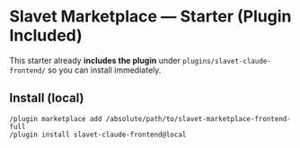 # Slavet Marketplace — Starter (Plugin Included)

This starter already **includes the plugin** under `plugins/slavet-claude-frontend/` so you can install immediately.

## Install (local)
```
/plugin marketplace add /absolute/path/to/slavet-marketplace-frontend-full
/plugin install slavet-claude-frontend@local
```
